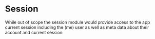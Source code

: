 # Session

While out of scope the session module would provide access to the app current session
including the (me) user as well as meta data about their account and current session

